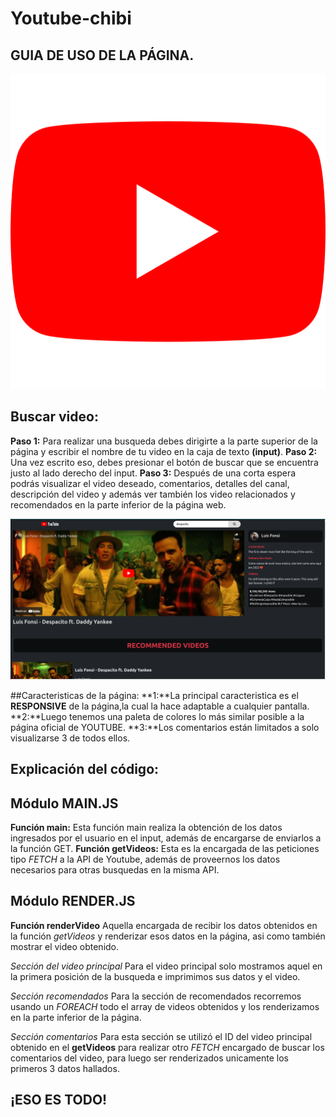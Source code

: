 # Youtube-chibi

## GUIA DE USO DE LA PÁGINA.

![Logo Youtube](./img/youtube.png)

## Buscar video:

**Paso 1:** Para realizar una busqueda debes dirigirte a la parte superior de la página y escribir el nombre de tu video en la caja de texto **(input)**.
**Paso 2:** Una vez escrito eso, debes presionar el botón de buscar que se encuentra justo al lado derecho del input.
**Paso 3:** Después de una corta espera podrás visualizar el video deseado, comentarios, detalles del canal, descripción del video y además ver también los video relacionados y recomendados en la parte inferior de la página web.

![Home page Youtube Chibi](./img/Screenshot%20from%202023-05-17%2014-18-54.png)

##Caracteristicas de la página:
**1:**La principal caracteristica es el **RESPONSIVE** de la página,la cual la hace adaptable a cualquier pantalla.
**2:**Luego tenemos una paleta de colores lo más similar posible a la página oficial de YOUTUBE.
**3:**Los comentarios están limitados a solo visualizarse 3 de todos ellos.

## Explicación del código:

## Módulo MAIN.JS

**Función main:**
Esta función main realiza la obtención de los datos ingresados por el usuario en el input, además de encargarse de enviarlos a la función GET.
**Función getVideos:**
Esta es la encargada de las peticiones tipo _FETCH_ a la API de Youtube, además de proveernos los datos necesarios para otras busquedas en la misma API.

## Módulo RENDER.JS

**Función renderVideo**
Aquella encargada de recibir los datos obtenidos en la función _getVideos_ y renderizar esos datos en la página, asi como también mostrar el video obtenido.

_Sección del video principal_
Para el video principal solo mostramos aquel en la primera posición de la busqueda e imprimimos sus datos y el video.

_Sección recomendados_
Para la sección de recomendados recorremos usando un _FOREACH_ todo el array de videos obtenidos y los renderizamos en la parte inferior de la página.

_Sección comentarios_
Para esta sección se utilizó el ID del video principal obtenido en el **getVideos** para realizar otro _FETCH_ encargado de buscar los comentarios del video, para luego ser renderizados unicamente los primeros 3 datos hallados.

## ¡ESO ES TODO!
